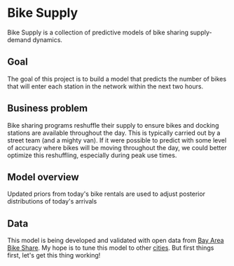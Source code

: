 # Bike Supply

Bike Supply is a collection of predictive models of bike sharing supply-demand dynamics.

## Goal

The goal of this project is to build a model that predicts the number of bikes that will enter each station in the network within the next two hours. 

## Business problem 

Bike sharing programs reshuffle their supply to ensure bikes and docking stations are available throughout the day. This is typically carried out by a street team (and a mighty van). If it were possible to predict with some level of accuracy where bikes will be moving throughout the day, we could better optimize this reshuffling, especially during peak use times. 

## Model overview

Updated priors from today's bike rentals are used to adjust posterior distributions of today's arrivals

## Data

This model is being developed and validated with open data from [Bay Area Bike Share](http://www.bayareabikeshare.com/open-data). My hope is to tune this model to other [cities](https://github.com/BetaNYC/Bike-Share-Data-Best-Practices/wiki/Bike-Share-Data-Systems). But first things first, let's get this thing working!



